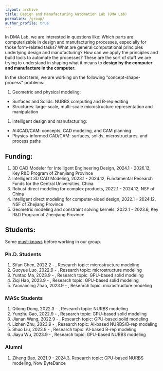 ```yaml
---
layout: archive
title: Design and Manufacturing Automation Lab (DMA Lab)
permalink: /group/
author_profile: true
---
```


In DMA Lab, we are interested in questions like: Which parts are computerizable in design and manufacturing processes, especially for those form-related tasks? What are general computational principles underlying design and manufacturing? How can we apply the principles and build tools to automate the processes? These are the sort of stuff we are trying to understand in shaping what it means to **design by the computer and manufacture in the computer**.

<!-- 如何进行跨媒体表达？如何实现大数据融合、匹配与协同计算？如何得出人工智能感知、推理、决策的高效模型？如何实现更具有感受、理解与交互能力的智能系统？ -->

<!-- In the short term, we are working on the following "form-process-property" problems:
1. Geometric modeling of curves, surfaces, solids, and microstructures:
    1. NURBS/B-rep computing, learning, and optimization
    1. Generative/Direct solid modeling
    1. Microstructures modeling (microstructure and microsurfaces)
1. With applied research on:
    1. Intelligent and intuitive CAD
    1. Virtual manufacturing (tool path planning, machining/3D printing simulation and optimization) -->

In the short term, we are working on the following "concept-shape-process" problems:
1. Geometric and physical modeling:
  - Surfaces and Solids: NURBS computing and B-rep editing
  - Structures: large-scale, multi-scale microstructure representation and manipulation
1. Intelligent design and manufacturing:
  - AI4CAD/CAM: concepts, CAD modeling, and CAM planning
  - Physics-informed CAD/CAM: surfaces, solids, microstructures, and process paths

## Funding:
1. 3D CAD Modeler for Intelligent Engineering Design, 2024.1 - 2026.12, Key R&D Program of Zhenjiang Province
1. Intelligent 3D CAD Modeling, 2023.1 - 2024.12, Fundamental Research Funds for the Central Universities, China
1. Robust direct modeling for complex products, 2022.1 - 2024.12, NSF of China
1. Intelligent direct modeling for computer-aided design, 2022.1 - 2024.12, NSF of Zhejiang Province
1. Geometric modeling and constraint solving kernels, 2022.1 - 2023.6, Key R&D Program of Zhenjiang Province

## Students:
Some [must-knows](must_knows.md) before working in our group.

### Ph.D. Students
1. Sifan Chen, 2022.2 - , Research topic: microstructure modeling
1. Guoyue Luo, 2022.9 - , Research topic: microstructure modeling
1. Yuntao Ma, 2023.9 - , Research topic: GPU-based solid modeling
1. Ziqi Hao, 2023.9 - , Research topic: GPU-based solid modeling
1. Yaonaiming Zhao, 2023.9 - , Research topic: microstructure modeling

### MASc Students
1. Qitong Dong, 2022.3 - , Research topic: NURBS modeling
1. Yunzhu Gao, 2022.9 - , Research topic: GPU-based solid modeling
1. Jianan Wang, 2022.9 - , Research topic: GPU-based solid modeling
1. Lizhen Zhu, 2023.9 - , Research topic: AI-based NURBS/B-rep modeling
1. Shuo Liu, 2023.9 - , Research topic: AI-based B-rep modeling
1. Jiayu Wu, 2023.9 - , Research topic: GPU-based NURBS modeling


### Alumni
1. Ziheng Bao, 2021.9 - 2024.3, Research topic: GPU-based NURBS modeling, Now ByteDance







<!-- 
## Locations of key files/directories

* Basic config options: _config.yml
* Top navigation bar config: _data/navigation.yml
* Single pages: _pages/
* Collections of pages are .md or .html files in:
  * _publications/
  * _portfolio/
  * _posts/
  * _teaching/
  * _talks/
* Footer: _includes/footer.html
* Static files (like PDFs): /files/
* Profile image (can set in _config.yml): images/profile.png

## Tips and hints

* Name a file ".md" to have it render in markdown, name it ".html" to render in HTML.
* Go to the [commit list](https://github.com/academicpages/academicpages.github.io/commits/master) (on your repo) to find the last version Github built with Jekyll. 
  * Green check: successful build
  * Orange circle: building
  * Red X: error
  * No icon: not built

## Resources
 * [Liquid syntax guide](https://shopify.github.io/liquid/tags/control-flow/)

## Markdown guide

### Header three

#### Header four

##### Header five

###### Header six

## Blockquotes

Single line blockquote:

> Quotes are cool.

## Tables

### Table 1

| Entry            | Item   |                                                              |
| --------         | ------ | ------------------------------------------------------------ |
| [John Doe](#)    | 2016   | Description of the item in the list                          |
| [Jane Doe](#)    | 2019   | Description of the item in the list                          |
| [Doe Doe](#)     | 2022   | Description of the item in the list                          |

### Table 2

| Header1 | Header2 | Header3 |
|:--------|:-------:|--------:|
| cell1   | cell2   | cell3   |
| cell4   | cell5   | cell6   |
|-----------------------------|
| cell1   | cell2   | cell3   |
| cell4   | cell5   | cell6   |
|=============================|
| Foot1   | Foot2   | Foot3   |

## Definition Lists

Definition List Title
:   Definition list division.

Startup
:   A startup company or startup is a company or temporary organization designed to search for a repeatable and scalable business model.

#dowork
:   Coined by Rob Dyrdek and his personal body guard Christopher "Big Black" Boykins, "Do Work" works as a self motivator, to motivating your friends.

Do It Live
:   I'll let Bill O'Reilly [explain](https://www.youtube.com/watch?v=O_HyZ5aW76c "We'll Do It Live") this one.

## Unordered Lists (Nested)

  * List item one 
      * List item one 
          * List item one
          * List item two
          * List item three
          * List item four
      * List item two
      * List item three
      * List item four
  * List item two
  * List item three
  * List item four

## Ordered List (Nested)

  1. List item one 
      1. List item one 
          1. List item one
          2. List item two
          3. List item three
          4. List item four
      2. List item two
      3. List item three
      4. List item four
  2. List item two
  3. List item three
  4. List item four

## Buttons

Make any link standout more when applying the `.btn` class.

## Notices

**Watch out!** You can also add notices by appending `{: .notice}` to a paragraph.
{: .notice}

## HTML Tags

### Address Tag

<address>
  1 Infinite Loop<br /> Cupertino, CA 95014<br /> United States
</address>

### Anchor Tag (aka. Link)

This is an example of a [link](http://github.com "Github").

### Abbreviation Tag

The abbreviation CSS stands for "Cascading Style Sheets".

*[CSS]: Cascading Style Sheets

### Cite Tag

"Code is poetry." ---<cite>Automattic</cite>

### Code Tag

You will learn later on in these tests that `word-wrap: break-word;` will be your best friend.

### Strike Tag

This tag will let you <strike>strikeout text</strike>.

### Emphasize Tag

The emphasize tag should _italicize_ text.

### Insert Tag

This tag should denote <ins>inserted</ins> text.

### Keyboard Tag

This scarcely known tag emulates <kbd>keyboard text</kbd>, which is usually styled like the `<code>` tag.

### Preformatted Tag

This tag styles large blocks of code.

<pre>
.post-title {
  margin: 0 0 5px;
  font-weight: bold;
  font-size: 38px;
  line-height: 1.2;
  and here's a line of some really, really, really, really long text, just to see how the PRE tag handles it and to find out how it overflows;
}
</pre>

### Quote Tag

<q>Developers, developers, developers&#8230;</q> &#8211;Steve Ballmer

### Strong Tag

This tag shows **bold text**.

### Subscript Tag

Getting our science styling on with H<sub>2</sub>O, which should push the "2" down.

### Superscript Tag

Still sticking with science and Isaac Newton's E = MC<sup>2</sup>, which should lift the 2 up.

### Variable Tag

This allows you to denote <var>variables</var>. -->
